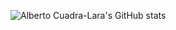 ![Alberto Cuadra-Lara's GitHub stats](https://github-readme-stats.vercel.app/api?username=AlbertoCuadra&show_icons=true&theme=gruvbox)
